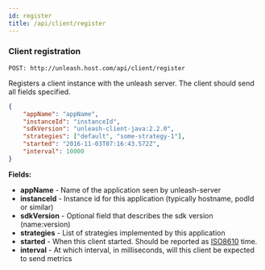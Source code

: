 ```yaml
---
id: register
title: /api/client/register
---
```


### Client registration

`POST: http://unleash.host.com/api/client/register`

Registers a client instance with the unleash server. The client should send all fields specified. 

```json
{
    "appName": "appName",
    "instanceId": "instanceId",
    "sdkVersion": "unleash-client-java:2.2.0",
    "strategies": ["default", "some-strategy-1"],
    "started": "2016-11-03T07:16:43.572Z",
    "interval": 10000
}
```


**Fields:**

* **appName** - Name of the application seen by unleash-server
* **instanceId** - Instance id for this application (typically hostname, podId or similar)
* **sdkVersion** - Optional field that describes the sdk version (name:version)
* **strategies** - List of strategies implemented by this application
* **started** - When this client started. Should be reported as [ISO8610](https://en.wikipedia.org/wiki/ISO_8601) time.
* **interval** - At which interval, in milliseconds, will this client be expected to send metrics
